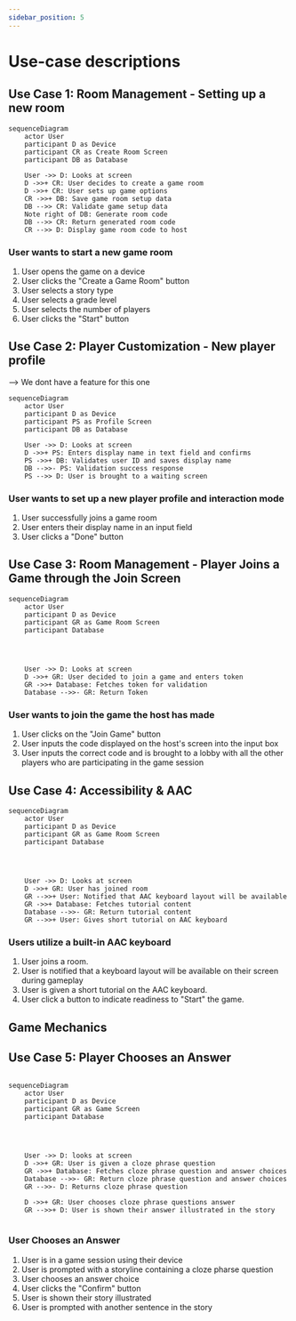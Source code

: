 ```yaml
---
sidebar_position: 5
---
```


# Use-case descriptions

## Use Case 1: Room Management - Setting up a new room

```mermaid
sequenceDiagram
    actor User
    participant D as Device
    participant CR as Create Room Screen
    participant DB as Database

    User ->> D: Looks at screen
    D ->>+ CR: User decides to create a game room
    D ->>+ CR: User sets up game options
    CR ->>+ DB: Save game room setup data
    DB -->> CR: Validate game setup data
    Note right of DB: Generate room code
    DB -->> CR: Return generated room code
    CR -->> D: Display game room code to host
```
### User wants to start a new game room

1. User opens the game on a device
2. User clicks the "Create a Game Room" button
3. User selects a story type
4. User selects a grade level
5. User selects the number of players
6. User clicks the "Start" button


## Use Case 2: Player Customization - New player profile
--> We dont have a feature for this one
```mermaid
sequenceDiagram
    actor User
    participant D as Device
    participant PS as Profile Screen
    participant DB as Database

    User ->> D: Looks at screen
    D ->>+ PS: Enters display name in text field and confirms
    PS ->>+ DB: Validates user ID and saves display name
    DB -->>- PS: Validation success response
    PS -->> D: User is brought to a waiting screen
```

### User wants to set up a new player profile and interaction mode

1. User successfully joins a game room
2. User enters their display name in an input field
3. User clicks a "Done" button

## Use Case 3: Room Management - Player Joins a Game through the Join Screen

```mermaid
sequenceDiagram 
    actor User
    participant D as Device
    participant GR as Game Room Screen
    participant Database




    User ->> D: Looks at screen 
    D ->>+ GR: User decided to join a game and enters token
    GR ->>+ Database: Fetches token for validation
    Database -->>- GR: Return Token
```    

### User wants to join the game the host has made

1. User clicks on the "Join Game" button
2. User inputs the code displayed on the host's screen into the input box
3. User inputs the correct code and is brought to a lobby with all the other players who are participating in the game session

## Use Case 4: Accessibility & AAC
```mermaid
sequenceDiagram 
    actor User
    participant D as Device
    participant GR as Game Room Screen
    participant Database




    User ->> D: Looks at screen 
    D ->>+ GR: User has joined room
    GR -->>+ User: Notified that AAC keyboard layout will be available 
    GR ->>+ Database: Fetches tutorial content
    Database -->>- GR: Return tutorial content
    GR -->>+ User: Gives short tutorial on AAC keyboard 
```

### Users utilize a built-in AAC keyboard
1. User joins a room.
2. User is notified that a keyboard layout will be available on their screen during gameplay
3. User is given a short tutorial on the AAC keyboard.
4. User click a button to indicate readiness to "Start" the game.

## Game Mechanics 

## Use Case 5: Player Chooses an Answer   
```mermaid

sequenceDiagram 
    actor User
    participant D as Device
    participant GR as Game Screen
    participant Database




    User ->> D: looks at screen 
    D ->>+ GR: User is given a cloze phrase question
    GR ->>+ Database: Fetches cloze phrase question and answer choices
    Database -->>- GR: Return cloze phrase question and answer choices
    GR -->>- D: Returns cloze phrase question

    D ->>+ GR: User chooses cloze phrase questions answer 
    GR -->>+ D: User is shown their answer illustrated in the story
  

```
### User Chooses an Answer

1. User is in a game session using their device
2. User is prompted with a storyline containing a cloze pharse question
3. User chooses an answer choice
4. User clicks the "Confirm" button
5. User is shown their story illustrated
6. User is prompted with another sentence in the story 



